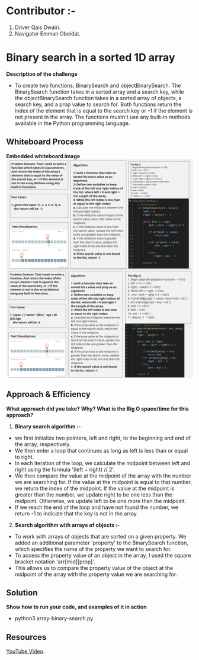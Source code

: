 # Contributor :-
1. Driver Qais Dwairi.
2. Navigator Emman Obeidat. 

# Binary search in a sorted 1D array
**Description of the challenge**
- To create two functions, BinarySearch and objectBinarySearch. The BinarySearch function takes in a sorted array and a search key, while the objectBinarySearch function takes in a sorted array of objects, a search key, and a prop value to search for. Both functions return the index of the element that is equal to the search key or -1 if the element is not present in the array. The functions mustn't use any built-in methods available in the Python programming language.

## Whiteboard Process
**Embedded whiteboard image**
![Alt text](../assests/WB3.png)
![Alt text](../assests/WB3-2.png)


## Approach & Efficiency
**What approach did you take? Why? What is the Big O space/time for this approach?**
1. **Binary search algorithm :-**

- we first initialize two pointers, left and right, to the beginning and end of the array, respectively.
- We then enter a loop that continues as long as left is less than or equal to right.
- In each iteration of the loop, we calculate the midpoint between left and right using the formula '(left + right) // 2'.
- We then compare the value at the midpoint of the array with the number we are searching for. If the value at the midpoint is equal to that number, we return the index of the midpoint. If the value at the midpoint is greater than the number, we update right to be one less than the midpoint. Otherwise, we update left to be one more than the midpoint.
- If we reach the end of the loop and have not found the number, we return -1 to indicate that the key is not in the array.

2. **Search algorithm with arrays of objects :-**

- To work with arrays of objects that are sorted on a given property. We added an additional parameter 'property' to the BinarySearch function, which specifies the name of the property we want to search for.
- To access the property value of an object in the array, I used the square bracket notation 'arr[mid][prop]'.
- This allows us to compare the property value of the object at the midpoint of the array with the property value we are searching for.


## Solution
**Show how to run your code, and examples of it in action**
- python3 array-binary-search.py


## Resources
[YouTube Video](https://www.youtube.com/watch?v=P3YID7liBug&t=314s).